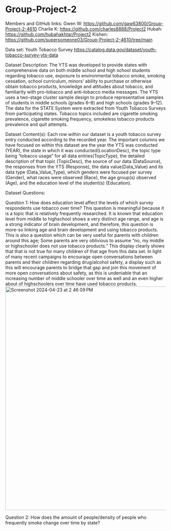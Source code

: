 # Group-Project-2

Members and GitHub links:
Gwen W: https://github.com/gaw63800/Group-Project-2-4610
Charlie K: https://github.com/charles8888/Project2 
Hubah: https://github.com/hubahakhtar/Project2
Kishen: https://github.com/supersomeone03/Group-Project-2-4610/tree/main

Data set: Youth Tobacco Survey
https://catalog.data.gov/dataset/youth-tobacco-survey-yts-data

Dataset Description:
The YTS was developed to provide states with comprehensive data on both middle school and high school students regarding tobacco use, exposure to environmental tobacco smoke, smoking cessation, school curriculum, minors' ability to purchase or otherwise obtain tobacco products, knowledge and attitudes about tobacco, and familiarity with pro-tobacco and anti-tobacco media messages. The YTS uses a two-stage cluster sample design to produce representative samples of students in middle schools (grades 6–8) and high schools (grades 9–12). The data for the STATE System were extracted from Youth Tobacco Surveys from participating states. Tobacco topics included are cigarette smoking prevalence, cigarette smoking frequency, smokeless tobacco products prevalence and quit attempts.

Dataset Content(s):
Each row within our dataset is a youth tobacco survey entry conducted according to the recorded year. The important columns we have focused on within this dataset are the year the YTS was conducted (YEAR), the state in which it was conducted(LocationDesc), the topic type being “tobacco usage” for all data entries(TopicType), the detailed description of that topic (TopicDesc), the source of our data (DataSource), the responses from the YTS (Response), the data value(Data_Value) and its data type (Data_Value_Type), which genders were focused per survey (Gender), what races were observed (Race), the age group(s) observed (Age), and the education level of the student(s) (Education).

Dataset Questions: 

Question 1:   How does education level affect the levels of which survey respondents use tobacco over time?
  This question is meaningful because it is a topic that is relatively frequently researched. It is known that education level from middle to highschool shows a very distinct age range, and age is a strong indicator of brain development, and therefore, this question is more-so linking age and brain development and using tobacco products. This is also a question which can be very useful for parents with children around this age; Some parents are very oblivious to assume “no, my middle or highschooler does not use tobacco products.” This display clearly shows that that is not true for many children of that age from this data set. In light of many recent campaigns to encourage open conversations between parents and their children regarding drug/alcohol safety, a display such as this will encourage parents to bridge that gap and join this movement of more open conversations about safety, as this is undeniable that an increasing number of middle schooler over time as well and an even higher about of highschoolers over time have used tobacco products. 
<img width="703" alt="Screenshot 2024-04-23 at 2 46 09 PM" src="https://github.com/carolinetcooper6/Group-Project-2/assets/165078010/4cd78837-57b1-4259-9f80-78696299fe54">

Question 2: How does the amount of people/density of people who frequently smoke change over time by state?






